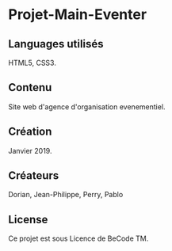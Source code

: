 # Projet-Main-Eventer

## Languages utilisés

HTML5, CSS3.

## Contenu

Site web d'agence d'organisation evenementiel.

## Création

Janvier 2019.

## Créateurs

Dorian, Jean-Philippe, Perry, Pablo

## License

Ce projet est sous Licence de BeCode TM.
